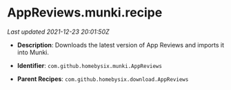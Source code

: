 # AppReviews.munki.recipe

_Last updated 2021-12-23 20:01:50Z_

- **Description**: Downloads the latest version of App Reviews and imports it into Munki.

- **Identifier**: `com.github.homebysix.munki.AppReviews`

- **Parent Recipes**: `com.github.homebysix.download.AppReviews`
